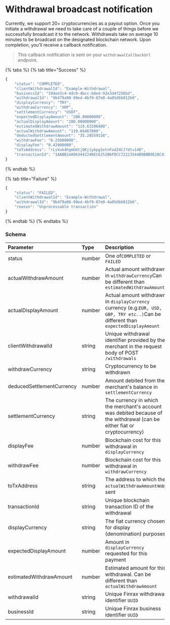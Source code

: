 # Withdrawal broadcast notification

Currently, we support 20+ cryptocurrencies as a payout option. Once you initiate a withdrawal we need to take care of a couple of things before we successfully broadcast it to the network. Withdrawals take on average 10 minutes to be broadcast on the designated blockchain network. Upon completion, you'll receive a callback notification.

> This callback notification is sent on your `withdrawalCallbackUrl` endpoint.

{% tabs %}
{% tab title="Success" %}
```javascript
{
    "status": "COMPLETED",
    "clientWithdrawalId": "Example-Withdrawal",
    "businessId": "19dee3c4-4dc9-4bcc-b8ed-92e3d4f256bd",
    "withdrawalId": "9b479a98-99ed-4bf9-87e0-4a05dbb012b6",
    "displayCurrency": "TRY",
    "withdrawCurrency": "XRP",
    "settlementCurrency": "USDT",
    "expectedDisplayAmount": "200.00000000",
    "actualDisplayAmount": "200.00000000",
    "estimatedWithdrawAmount": "119.63196400",
    "actualWithdrawAmount": "119.66467800",
    "deductedSettlementAmount": "35.28559158",
    "withdrawFee": "0.25000000",
    "displayFee": "0.42000000",
    "toTxAddress": "rLsVuk4hgmGUtjQKj1ybpg1etnFodZ4CJ?dt=140",
    "transactionId": "1AABB14A963442246EC6252B6FDCC72223544B9BBB9E28C431DF2F1C B3545DB5"
}
```
{% endtab %}

{% tab title="Failure" %}
```javascript
{
    "status": "FAILED",
    "clientWithdrawalId": "Example-Withdrawal",
    "withdrawalId": "9b479a98-99ed-4bf9-87e0-4a05dbb012b6",
    "reason": "Unprocessable transaction"
}
```
{% endtab %}
{% endtabs %}



### Schema

| Parameter | Type | Description |
| :--- | :--- | :--- |
| status | number | One of`COMPLETED` or `FAILED` |
| actualWithdrawAmount | number | Actual amount withdrawn in `withdrawCurrency`Can be different than `estimatedWithdrawAmount` |
| actualDisplayAmount | number | Actual amount withdrawn in `displayCurrency` currency \(e.g.`EUR, USD, GBP, TRY etc..)`Can be different than `expectedDisplayAmount` |
| clientWithdrawalId | string | Unique withdrawal identifier provided by the merchant in the request body of POST `/withdrawals` |
| withdrawCurrency | string | Cryptocurrency to be withdrawn |
| deducedSettlementCurrency | number | Amount debited from the merchant's balance in `settlementCurrency` |
| settlementCurrency | string | The currency in which the merchant's account was debited because of the withdrawal \(can be either fiat or cryptocurrency\) |
| displayFee | number | Blockchain cost for this withdrawal in `displayCurrency` |
| withdrawFee | number | Blockchain cost for this withdrawal in `withdrawCurrency` |
| toTxAddress | string | The address to which the `actualWithdrawAmount`was sent |
| transactionId | string | Unique blockchain transaction ID of the withdrawal |
| displayCurrency | string | The fiat currency chosen for display \(denomination\) purposes |
| expectedDisplayAmount | number | Amount in `displayCurrency` requested for this payment |
| estimatedWithdrawAmount | number | Estimated amount for this withdrawal. Can be different than `actualWithdrawAmount` |
| withdrawalId | string | Unique Finrax withdrawal identifier `UUID` |
| businessId | string | Unique Finrax business identifier `UUID` |

